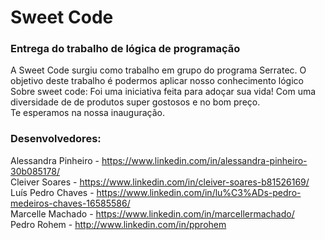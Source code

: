 # Sweet Code
### Entrega do trabalho de lógica de programação
A Sweet Code surgiu como trabalho em grupo do programa Serratec. O objetivo deste trabalho é podermos aplicar nosso conhecimento lógico
<br/> Sobre sweet code: Foi uma iniciativa feita para adoçar sua vida! Com uma diversidade de de produtos super gostosos e no bom preço.
<br/> Te esperamos na nossa inauguração.
### Desenvolvedores:
Alessandra Pinheiro - https://www.linkedin.com/in/alessandra-pinheiro-30b085178/
<br/>Cleiver Soares - https://www.linkedin.com/in/cleiver-soares-b81526169/
<br/>Luís Pedro Chaves - https://www.linkedin.com/in/lu%C3%ADs-pedro-medeiros-chaves-16585586/
<br/>Marcelle Machado - https://www.linkedin.com/in/marcellermachado/
<br/>Pedro Rohem - http://www.linkedin.com/in/pprohem
